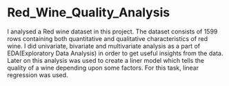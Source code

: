 # Red_Wine_Quality_Analysis
I analysed a Red wine dataset in this project. The dataset consists of 1599 rows containing both quantitative and qualitative characteristics of red wine. I did univariate, bivariate and multivariate analysis as a part of EDA(Exploratory Data Analysis) in order to get useful insights from the data. Later on this analysis was used to create a liner model which tells the quality of a wine depending upon some factors. For this task, linear regression was used.